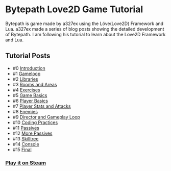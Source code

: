 # Bytepath Love2D Game Tutorial


Bytepath is game made by a327ex using the Löve(Love2D) Framework and Lua. a327ex made a series of blog posts showing the detailed development of Bytepath. I am following his tutorial to learn about the Love2D Framework and Lua.


## Tutorial Posts

- #0 [Introduction](https://github.com/a327ex/blog/issues/30)
- #1 [Gameloop](https://github.com/a327ex/blog/issues/15)
- #2 [Libraries](https://github.com/a327ex/blog/issues/16)
- #3 [Rooms and Areas](https://github.com/a327ex/blog/issues/17)
- #4 [Exercises](https://github.com/a327ex/blog/issues/18)
- #5 [Game Basics](https://github.com/a327ex/blog/issues/19)
- #6 [Player Basics](https://github.com/a327ex/blog/issues/20)
- #7 [Player Stats and Attacks](https://github.com/a327ex/blog/issues/21)
- #8 [Enemies](https://github.com/a327ex/blog/issues/22)
- #9 [Director and Gameplay Loop](https://github.com/a327ex/blog/issues/23)
- #10 [Coding Practices](https://github.com/a327ex/blog/issues/24)
- #11 [Passives](https://github.com/a327ex/blog/issues/25)
- #12 [More Passives](https://github.com/a327ex/blog/issues/26)
- #13 [Skilltree](https://github.com/a327ex/blog/issues/27)
- #14 [Console](https://github.com/a327ex/blog/issues/28)
- #15 [Final](https://github.com/a327ex/blog/issues/29)



### [Play it on Steam](https://store.steampowered.com/app/760330/BYTEPATH)
